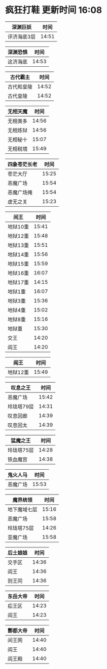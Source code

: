 # 疯狂打鞋 更新时间 16:08

| 深渊巨妖   | 时间    |
|--------|-------|
| 评济海底3层 | 14:51 |

| 深渊恐惧   | 时间    |
|--------|-------|
| 这济海底 | 14:53 |

| 古代霸主   | 时间    |
|--------|-------|
| 古代和皇陵 | 14:52 |
| 古代皇陵 | 14:52 |

| 无相天魔   | 时间    |
|--------|-------|
| 无相类多 | 14:56 |
| 无相炼狱 | 14:56 |
| 无相秘十 | 15:07 |
| 无相税境 | 15:49 |

| 四象苍茫长老   | 时间    |
|--------|-------|
| 苍茫大厅 | 15:25 |
| 恶魔广场 | 15:54 |
| 恶魔广场掩 | 15:54 |
| 虚无之关 | 15:23 |

| 间王   | 时间    |
|--------|-------|
| 地狱10重 | 15:41 |
| 地狱12重 | 15:48 |
| 地狱13重 | 15:51 |
| 地狱14重 | 15:56 |
| 地狱15重 | 15:59 |
| 地狱16重 | 16:07 |
| 地狱17重 | 14:15 |
| 地狱1重 | 16:07 |
| 地狱3重 | 15:36 |
| 地狱4重 | 15:02 |
| 地狱8重 | 15:16 |
| 地狱重 | 15:30 |
| 交王 | 14:20 |
| 阎王 | 14:20 |

| 阎王   | 时间    |
|--------|-------|
| 地狱12重 | 15:49 |

| 叹息之王   | 时间    |
|--------|-------|
| 恶魔广场 | 15:42 |
| 玲珑塔79层 | 14:31 |
| 叹息回廊 | 14:39 |
| 叹息回太 | 14:39 |

| 猛魔之王   | 时间    |
|--------|-------|
| 玲珑塔75层 | 14:28 |
| 铁血魔宫 | 14:38 |

| 鬼火人马   | 时间    |
|--------|-------|
| 恶魔广场 | 15:53 |

| 魔界统领   | 时间    |
|--------|-------|
| 地下魔域七层 | 15:16 |
| 恶魔广场 | 15:58 |
| 玲珑塔75层 | 14:26 |
| 亚魔广场 | 15:58 |

| 后土娘娘   | 时间    |
|--------|-------|
| 交手区 | 14:36 |
| 阎王 | 14:36 |
| 则王同 | 14:36 |

| 东岳大帝   | 时间    |
|--------|-------|
| 疝王区 | 14:23 |
| 阎王 | 14:23 |

| 酆都大帝   | 时间    |
|--------|-------|
| 间王网 | 14:40 |
| 阎王 | 14:40 |
| 阎王殿 | 14:40 |
